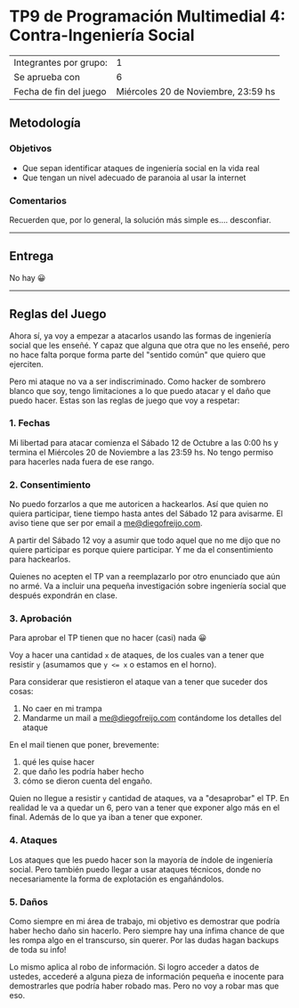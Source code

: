 # TP9 de Programación Multimedial 4: Contra-Ingeniería Social

|                        |                                 |
| ---------------------- | ------------------------------- |
| Integrantes por grupo: | 1                               |
| Se aprueba con         | 6                               |
| Fecha de fin del juego | Miércoles 20 de Noviembre, 23:59 hs |

## Metodología

### Objetivos

- Que sepan identificar ataques de ingeniería social en la vida real
- Que tengan un nivel adecuado de paranoia al usar la internet

### Comentarios

Recuerden que, por lo general, la solución más simple es.... desconfiar.

----

## Entrega

No hay 😀

----

## Reglas del Juego

Ahora sí, ya voy a empezar a atacarlos usando las formas de ingeniería social que les enseñé. Y capaz que alguna que otra que no les enseñé, pero no hace falta porque forma parte del "sentido común" que quiero que ejerciten.

Pero mi ataque no va a ser indiscriminado. Como hacker de sombrero blanco que soy, tengo limitaciones a lo que puedo atacar y el daño que puedo hacer. Estas son las reglas de juego que voy a respetar:

### 1. Fechas

Mi libertad para atacar comienza el Sábado 12 de Octubre a las 0:00 hs y termina el Miércoles 20 de Noviembre a las 23:59 hs. No tengo permiso para hacerles nada fuera de ese rango.

### 2. Consentimiento

No puedo forzarlos a que me autoricen a hackearlos. Así que quien no quiera participar, tiene tiempo hasta antes del Sábado 12 para avisarme. El aviso tiene que ser por email a <me@diegofreijo.com>.

A partir del Sábado 12 voy a asumir que todo aquel que no me dijo que no quiere participar es porque quiere participar. Y me da el consentimiento para hackearlos.

Quienes no acepten el TP van a reemplazarlo por otro enunciado que aún no armé. Va a incluir una pequeña investigación sobre ingeniería social que después expondrán en clase.

### 3. Aprobación

Para aprobar el TP tienen que no hacer (casi) nada 😀 

Voy a hacer una cantidad `x` de ataques, de los cuales van a tener que resistir `y` (asumamos que `y <= x` o estamos en el horno).

Para considerar que resistieron el ataque van a tener que suceder dos cosas:
  1. No caer en mi trampa
  2. Mandarme un mail a <me@diegofreijo.com> contándome los detalles del ataque
    
En el mail tienen que poner, brevemente:
  1. qué les quise hacer
  2. que daño les podría haber hecho
  3. cómo se dieron cuenta del engaño.

Quien no llegue a resistir `y` cantidad de ataques, va a "desaprobar" el TP. En realidad le va a quedar un 6, pero van a tener que exponer algo más en el final. Además de lo que ya iban a tener que exponer.

### 4. Ataques

Los ataques que les puedo hacer son la mayoría de índole de ingeniería social. Pero también puedo llegar a usar ataques técnicos, donde no necesariamente la forma de explotación es engañándolos.

### 5. Daños

Como siempre en mi área de trabajo, mi objetivo es demostrar que podría haber hecho daño sin hacerlo. Pero siempre hay una ínfima chance de que les rompa algo en el transcurso, sin querer. Por las dudas hagan backups de toda su info!

Lo mismo aplica al robo de información. Si logro acceder a datos de ustedes, accederé a alguna pieza de información pequeña e inocente para demostrarles que podría haber robado mas. Pero no voy a robar mas que eso.
